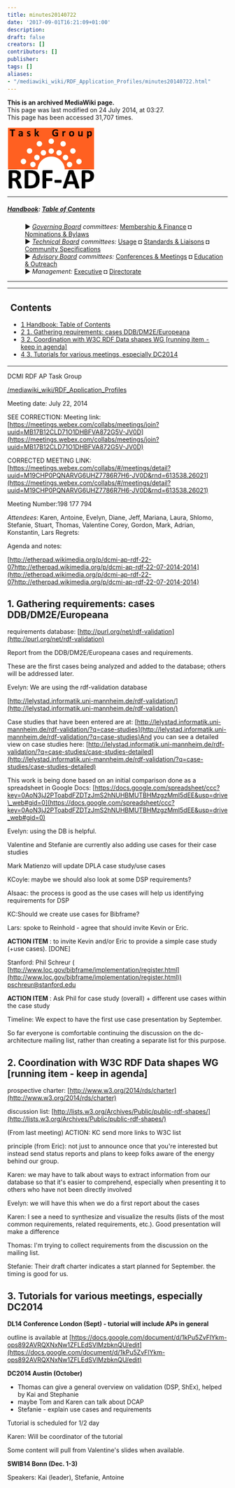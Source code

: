 ```yaml
---
title: minutes20140722
date: '2017-09-01T16:21:09+01:00'
description: 
draft: false
creators: []
contributors: []
publisher: 
tags: []
aliases:
- "/mediawiki_wiki/RDF_Application_Profiles/minutes20140722.html"
---
```


 **This is an archived MediaWiki page.**  
This page was last modified on 24 July 2014, at 03:27.  
This page has been accessed 31,707 times.

[<img alt="RDF AP TG logo" src="/mediawiki_wiki/images/RdfAP_tg.png" width="200" height="141">](/mediawiki_wiki/images/RdfAP_tg.png)

* * *

##### [Handbook](/mediawiki_wiki/DCMI_Handbook "DCMI Handbook"): [Table of Contents](/mediawiki_wiki/DCMI_Handbook/) 
<dl>
<dd> ► <i><a href="/mediawiki_wiki/DCMI_Governing_Board.md" title="DCMI Governing Board">Governing Board</a> committees:</i> <a href="/mediawiki_wiki/DCMI_Governing_Board/finance.md" title="DCMI Governing Board/finance">Membership &amp; Finance</a> ◘ <a href="/mediawiki_wiki/DCMI_Governing_Board/nominations.md" title="DCMI Governing Board/nominations">Nominations &amp; Bylaws</a> 
</dd>
<dd> ► <i><a href="/mediawiki_wiki/DCMI_Technical_Board.md" title="DCMI Technical Board">Technical Board</a> committees:</i> <a href="/mediawiki_wiki/DCMI_Technical_Board/usage.md" title="DCMI Technical Board/usage">Usage</a> ◘ <a href="/mediawiki_wiki/DCMI_Technical_Board/standards.md" title="DCMI Technical Board/standards">Standards &amp; Liaisons</a> ◘ <a href="/mediawiki_wiki/DCMI_Technical_Board/specifications.md" title="DCMI Technical Board/specifications">Community Specifications</a>
</dd>
<dd> ► <i><a href="/mediawiki_wiki/DCMI_Advisory_Board.md" title="DCMI Advisory Board">Advisory Board</a> committees:</i> <a href="/mediawiki_wiki/DCMI_Advisory_Board/meetings.md" title="DCMI Advisory Board/meetings">Conferences &amp; Meetings</a> ◘ <a href="/mediawiki_wiki/DCMI_Advisory_Board/documentation.md" title="DCMI Advisory Board/documentation">Education &amp; Outreach</a>
</dd>
<dd> ► <i>Management:</i> <a href="/mediawiki_wiki/Exec_Committee.md" title="Exec Committee">Executive</a> ◘ <a href="/mediawiki_wiki/Exec_Committee/directorate.md" title="Exec Committee/directorate">Directorate</a>
</dd>
</dl>

* * *

<table id="toc" class="toc">
  <tr>
    <td>
      <div id="toctitle">
        <h2>Contents</h2>
      </div>
      <ul>
        <li class="toclevel-1"><a href="#Handbook:_Table_of_Contents"><span class="tocnumber">1</span> <span class="toctext">Handbook: Table of Contents</span></a></li>
        <li class="toclevel-1 tocsection-1"><a href="#1._Gathering_requirements:_cases_DDB.2FDM2E.2FEuropeana"><span class="tocnumber">2</span> <span class="toctext">1. Gathering requirements: cases DDB/DM2E/Europeana</span></a></li>
        <li class="toclevel-1 tocsection-2"><a href="#2._Coordination_with_W3C_RDF_Data_shapes_WG_.5Brunning_item_-_keep_in_agenda.5D"><span class="tocnumber">3</span> <span class="toctext">2. Coordination with W3C RDF Data shapes WG [running item - keep in agenda]</span></a></li>
        <li class="toclevel-1 tocsection-3"><a href="#3._Tutorials_for_various_meetings.2C_especially_DC2014"><span class="tocnumber">4</span> <span class="toctext">3. Tutorials for various meetings, especially DC2014</span></a></li>
      </ul>
    </td>
  </tr>
</table>


DCMI RDF AP Task Group

[/mediawiki_wiki/RDF\_Application\_Profiles](/mediawiki_wiki/RDF_Application_Profiles)

Meeting date: July 22, 2014

SEE CORRECTION: Meeting link: [https://meetings.webex.com/collabs/meetings/join?uuid=MB17B12CLD71O1DHBFVA872G5V-JV0D](https://meetings.webex.com/collabs/meetings/join?uuid=MB17B12CLD71O1DHBFVA872G5V-JV0D)

CORRECTED MEETING LINK: [https://meetings.webex.com/collabs/#/meetings/detail?uuid=M19CHP0PQNARVG6UHZ7786R7H6-JV0D&rnd=613538.26021](https://meetings.webex.com/collabs/#/meetings/detail?uuid=M19CHP0PQNARVG6UHZ7786R7H6-JV0D&rnd=613538.26021)

Meeting Number:198 177 794

_Attendees_: Karen, Antoine, Evelyn, Diane, Jeff, Mariana, Laura, Shlomo, Stefanie, Stuart, Thomas, Valentine Corey, Gordon, Mark, Adrian, Konstantin, Lars Regrets:

Agenda and notes:

[http://etherpad.wikimedia.org/p/dcmi-ap-rdf-22-07http://etherpad.wikimedia.org/p/dcmi-ap-rdf-22-07-2014-2014](http://etherpad.wikimedia.org/p/dcmi-ap-rdf-22-07http://etherpad.wikimedia.org/p/dcmi-ap-rdf-22-07-2014-2014)

## 1. Gathering requirements: cases DDB/DM2E/Europeana

requirements database: [http://purl.org/net/rdf-validation](http://purl.org/net/rdf-validation)

Report from the DDB/DM2E/Europeana cases and requirements.

These are the first cases being analyzed and added to the database; others will be addressed later.

Evelyn: We are using the rdf-validation database

[http://lelystad.informatik.uni-mannheim.de/rdf-validation/](http://lelystad.informatik.uni-mannheim.de/rdf-validation/)

Case studies that have been entered are at: [http://lelystad.informatik.uni-mannheim.de/rdf-validation/?q=case-studies](http://lelystad.informatik.uni-mannheim.de/rdf-validation/?q=case-studies)And you can see a detailed view on case studies here: [http://lelystad.informatik.uni-mannheim.de/rdf-validation/?q=case-studies/case-studies-detailed](http://lelystad.informatik.uni-mannheim.de/rdf-validation/?q=case-studies/case-studies-detailed)

This work is being done based on an initial comparison done as a spreadsheet in Google Docs: [https://docs.google.com/spreadsheet/ccc?key=0AoN3jJ2PToabdFZDTzJmS2hNUHBMUTBHMzgzMmI5dEE&usp=drive\_web#gid=0](https://docs.google.com/spreadsheet/ccc?key=0AoN3jJ2PToabdFZDTzJmS2hNUHBMUTBHMzgzMmI5dEE&usp=drive_web#gid=0)

Evelyn: using the DB is helpful.

Valentine and Stefanie are currently also adding use cases for their case studies

Mark Matienzo will update DPLA case study/use cases

KCoyle: maybe we should also look at some DSP requirements?

AIsaac: the process is good as the use cases will help us identifying requirements for DSP

KC:Should we create use cases for Bibframe?

Lars: spoke to Reinhold - agree that should invite Kevin or Eric.

**ACTION ITEM** : to invite Kevin and/or Eric to provide a simple case study (+use cases). [DONE]

Stanford: Phil Schreur ( [http://www.loc.gov/bibframe/implementation/register.html](http://www.loc.gov/bibframe/implementation/register.html)) pschreur@stanford.edu

**ACTION ITEM** : Ask Phil for case study (overall) + different use cases within the case study

Timeline: We expect to have the first use case presentation by September.

So far everyone is comfortable continuing the discussion on the dc-architecture mailing list, rather than creating a separate list for this purpose.

## 2. Coordination with W3C RDF Data shapes WG [running item - keep in agenda]

prospective charter: [http://www.w3.org/2014/rds/charter](http://www.w3.org/2014/rds/charter)

discussion list: [http://lists.w3.org/Archives/Public/public-rdf-shapes/](http://lists.w3.org/Archives/Public/public-rdf-shapes/)

(From last meeting) ACTION: KC send more links to W3C list

principle (from Eric): not just to announce once that you're interested but instead send status reports and plans to keep folks aware of the energy behind our group.

Karen: we may have to talk about ways to extract information from our database so that it's easier to comprehend, especially when presenting it to others who have not been directly involved

Evelyn: we will have this when we do a first report about the cases

Karen: I see a need to synthesize and visualize the results (lists of the most common requirements, related requirements, etc.). Good presentation will make a difference

Thomas: I'm trying to collect requirements from the discussion on the mailing list.

Stefanie: Their draft charter indicates a start planned for September. the timing is good for us.

## 3. Tutorials for various meetings, especially DC2014

**DL14 Conference London (Sept) - tutorial will include APs in general**

outline is available at [https://docs.google.com/document/d/1kPu5ZvFlYkm-ops892AVRQXNxNw1ZFLEdSVlMzbknQU/edit](https://docs.google.com/document/d/1kPu5ZvFlYkm-ops892AVRQXNxNw1ZFLEdSVlMzbknQU/edit)

**DC2014 Austin (October)**

- Thomas can give a general overview on validation (DSP, ShEx), helped by Kai and Stephanie
- maybe Tom and Karen can talk about DCAP
- Stefanie - explain use cases and requirements

Tutorial is scheduled for 1/2 day

Karen: Will be coordinator of the tutorial

Some content will pull from Valentine's slides when available.

**SWIB14 Bonn (Dec. 1-3)**

Speakers: Kai (leader), Stefanie, Antoine

